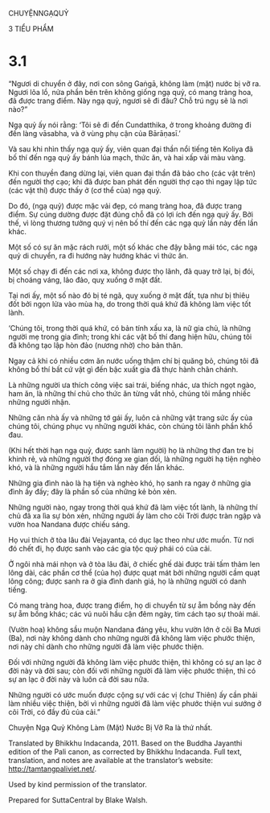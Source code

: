 CHUYỆNNGẠQUỶ

3 TIỂU PHẨM

# 3.1

“Ngươi di chuyển ở đây, nơi con sông Gaṅgā, không làm (mặt) nước bị vỡ ra. Ngươi lõa lồ, nửa phần bên trên không giống ngạ quỷ, có mang tràng hoa, đã được trang điểm. Này ngạ quỷ, ngươi sẽ đi đâu? Chỗ trú ngụ sẽ là nơi nào?”

Ngạ quỷ ấy nói rằng: ‘Tôi sẽ đi đến Cundatthika, ở trong khoảng đường đi đến làng vāsabha, và ở vùng phụ cận của Bārāṇasī.’

Và sau khi nhìn thấy ngạ quỷ ấy, viên quan đại thần nổi tiếng tên Koliya đã bố thí đến ngạ quỷ ấy bánh lúa mạch, thức ăn, và hai xấp vải màu vàng.

Khi con thuyền đang dừng lại, viên quan đại thần đã bảo cho (các vật trên) đến người thợ cạo; khi đã được ban phát đến người thợ cạo thì ngay lập tức (các vật thí) được thấy ở (cơ thể của) ngạ quỷ.

Do đó, (ngạ quỷ) được mặc vải đẹp, có mang tràng hoa, đã được trang điểm. Sự cúng dường được đặt đúng chỗ đã có lợi ích đến ngạ quỷ ấy. Bởi thế, vì lòng thương tưởng quý vị nên bố thí đến các ngạ quỷ lần này đến lần khác.

Một số có sự ăn mặc rách rưới, một số khác che đậy bằng mái tóc, các ngạ quỷ di chuyển, ra đi hướng này hướng khác vì thức ăn.

Một số chạy đi đến các nơi xa, không được thọ lãnh, đã quay trở lại, bị đói, bị choáng váng, lảo đảo, quỵ xuống ở mặt đất.

Tại nơi ấy, một số nào đó bị té ngã, quỵ xuống ở mặt đất, tựa như bị thiêu đốt bởi ngọn lửa vào mùa hạ, do trong thời quá khứ đã không làm việc tốt lành.

‘Chúng tôi, trong thời quá khứ, có bản tính xấu xa, là nữ gia chủ, là những người mẹ trong gia đình; trong khi các vật bố thí đang hiện hữu, chúng tôi đã không tạo lập hòn đảo (nương nhờ) cho bản thân.

Ngay cả khi có nhiều cơm ăn nước uống thậm chí bị quăng bỏ, chúng tôi đã không bố thí bất cứ vật gì đến bậc xuất gia đã thực hành chân chánh.

Là những người ưa thích công việc sai trái, biếng nhác, ưa thích ngọt ngào, ham ăn, là những thí chủ cho thức ăn từng vắt nhỏ, chúng tôi mắng nhiếc những người nhận.

Những căn nhà ấy và những tớ gái ấy, luôn cả những vật trang sức ấy của chúng tôi, chúng phục vụ những người khác, còn chúng tôi lãnh phần khổ đau.

(Khi hết thời hạn ngạ quỷ, được sanh làm người) họ là những thợ đan tre bị khinh rẻ, và những người thợ đóng xe gian dối, là những người hạ tiện nghèo khó, và là những người hầu tắm lần này đến lần khác.

Những gia đình nào là hạ tiện và nghèo khó, họ sanh ra ngay ở những gia đình ấy đấy; đây là phần số của những kẻ bỏn xẻn.

Những người nào, ngay trong thời quá khứ đã làm việc tốt lành, là những thí chủ đã xa lìa sự bỏn xẻn, những người ấy làm cho cõi Trời được tràn ngập và vườn hoa Nandana được chiếu sáng.

Họ vui thích ở tòa lâu đài Vejayanta, có dục lạc theo như ước muốn. Từ nơi đó chết đi, họ được sanh vào các gia tộc quý phái có của cải.

Ở ngôi nhà mái nhọn và ở tòa lâu đài, ở chiếc ghế dài được trải tấm thảm len lông dài, các phần cơ thể (của họ) được quạt mát bởi những người cầm quạt lông công; được sanh ra ở gia đình danh giá, họ là những người có danh tiếng.

Có mang tràng hoa, được trang điểm, họ di chuyển từ sự ẵm bồng này đến sự ẵm bồng khác; các vú nuôi hầu cận đêm ngày, tìm cách tạo sự thoải mái.

(Vườn hoa) không sầu muộn Nandana đáng yêu, khu vườn lớn ở cõi Ba Mươi (Ba), nơi này không dành cho những người đã không làm việc phước thiện, nơi này chỉ dành cho những người đã làm việc phước thiện.

Đối với những người đã không làm việc phước thiện, thì không có sự an lạc ở đời này và đời sau; còn đối với những người đã làm việc phước thiện, thì có sự an lạc ở đời này và luôn cả đời sau nữa.

Những người có ước muốn được cộng sự với các vị (chư Thiên) ấy cần phải làm nhiều việc thiện, bởi vì những người đã làm việc phước thiện vui sướng ở cõi Trời, có đầy đủ của cải.”

Chuyện Ngạ Quỷ Không Làm (Mặt) Nước Bị Vỡ Ra là thứ nhất.

Translated by Bhikkhu Indacanda, 2011. Based on the Buddha Jayanthi edition of the Pali canon, as corrected by Bhikkhu Indacanda. Full text, translation, and notes are available at the translator’s website: http://tamtangpaliviet.net/.

Used by kind permission of the translator.

Prepared for SuttaCentral by Blake Walsh.